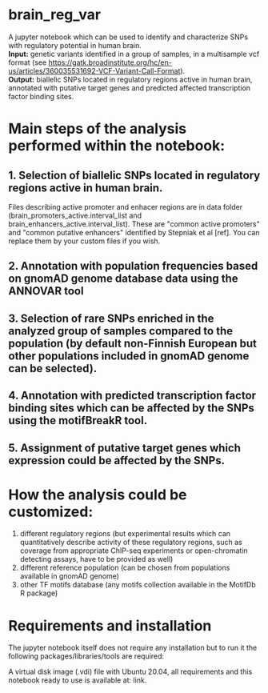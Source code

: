 # brain_reg_var
A jupyter notebook which can be used to identify and characterize SNPs with regulatory potential in human brain.  
**Input:** genetic variants identified in a group of samples, in a multisample vcf format (see https://gatk.broadinstitute.org/hc/en-us/articles/360035531692-VCF-Variant-Call-Format).  
**Output:** biallelic SNPs located in regulatory regions active in human brain, annotated with putative target genes and predicted affected transcription factor binding sites.  
 
# Main steps of the analysis performed within the notebook:
## 1. Selection of biallelic SNPs located in regulatory regions active in human brain.
Files describing active promoter and enhacer regions are in data folder (brain_promoters_active.interval_list and brain_enhancers_active.interval_list). These are "common active promoters" and "common putative enhancers" identified by Stepniak et al [ref]. You can replace them by your custom files if you wish.
## 2. Annotation with population frequencies based on gnomAD genome database data using the ANNOVAR tool  
## 3. Selection of rare SNPs enriched in the analyzed group of samples compared to the population (by default non-Finnish European but other populations included in gnomAD genome can be selected).
## 4. Annotation with predicted transcription factor binding sites which can be affected by the SNPs using the motifBreakR tool.  
## 5. Assignment of putative target genes which expression could be affected by the SNPs. 

# How the analysis could be customized:
1. different regulatory regions (but experimental results which can quantitatively describe activity of these regulatory regions, such as coverage from appropriate ChIP-seq experiments or open-chromatin detecting assays, have to be provided as well)
2. different reference population (can be chosen from populations available in gnomAD genome)
3. other TF motifs database (any motifs collection available in the MotifDb R package)

# Requirements and installation
The jupyter notebook itself does not require any installation but to run it the following packages/libraries/tools are required:

A virtual disk image (.vdi) file with Ubuntu 20.04, all requirements and this notebook ready to use is available at: link.


